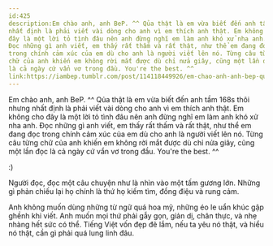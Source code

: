 ```yaml
---
id:425
description:Em chào anh, anh BeP. ^^ Qủa thật là em vừa biết đến anh tầm 168s thôi nhưng
nhất định là phải viết vài dòng cho anh vì em thích anh thật. Em không cho
đây là một lời tỏ tình đâu nên anh đừng nghĩ em làm anh khó xử nha anh.
Đọc những gì anh viết, em thấy rất thấm và rất thật, như thể em đang đọc
trong chính cảm xúc của em dù cho anh là người viết lên nó. Từng câu từng
chữ của anh khiến em không rời mắt được dù chỉ nửa giây, cũng một lần đọc
là cả ngày cứ vẩn vơ trong đầu. You're the best. ^^
link:https://iambep.tumblr.com/post/114118449926/em-chao-anh-anh-bep-qua-that-la-em-vua-biet
---
```


Em chào anh, anh BeP. ^^ Qủa thật là em vừa biết đến anh tầm 168s thôi nhưng
nhất định là phải viết vài dòng cho anh vì em thích anh thật. Em không cho
đây là một lời tỏ tình đâu nên anh đừng nghĩ em làm anh khó xử nha anh.
Đọc những gì anh viết, em thấy rất thấm và rất thật, như thể em đang đọc
trong chính cảm xúc của em dù cho anh là người viết lên nó. Từng câu từng
chữ của anh khiến em không rời mắt được dù chỉ nửa giây, cũng một lần đọc
là cả ngày cứ vẩn vơ trong đầu. You're the best. ^^

:)

Người đọc, đọc một câu chuyện như là nhìn vào một tấm gương lớn. Những gì
phản chiếu lại họ chính là thứ họ kiếm tìm, đồng điệu và rung cảm.

Anh không muốn dùng những từ ngữ quá hoa mỹ, những éo le uẩn khúc gập ghềnh
khi viết. Anh muốn mọi thứ phải gẫy gọn, giản dị, chân thực, và nhẹ nhàng
hết sức có thể. Tiếng Việt vốn đẹp đẽ lắm, nếu ta yêu nó thật, và hiểu nó
thật, cần gì phải quá lung linh đâu.